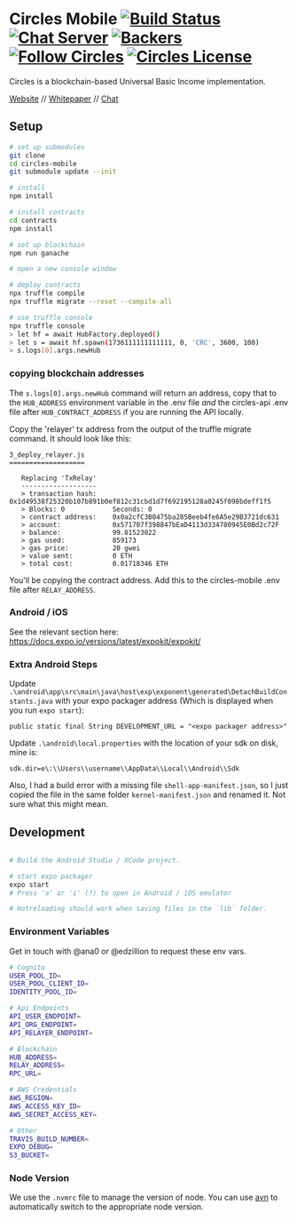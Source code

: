 # Circles Mobile [![Build Status](https://travis-ci.org/CirclesUBI/circles-mobile.svg?branch=master)](https://travis-ci.org/CirclesUBI/circles-mobile) [![Chat Server](https://chat.joincircles.net/api/v1/shield.svg?type=online&name=circles%20chat)](https://chat.joincircles.net) [![Backers](https://opencollective.com/circles/supporters/badge.svg)](https://opencollective.com/circles) [![Follow Circles](https://img.shields.io/twitter/follow/circlesubi.svg?label=follow+circles)](https://twitter.com/CirclesUBI) [![Circles License](https://img.shields.io/badge/license-APGLv3-orange.svg)](https://github.com/CirclesUBI/circles-mobile/blob/master/LICENSE)

Circles is a blockchain-based Universal Basic Income implementation.

[Website](http://www.joincircles.net) // [Whitepaper](https://github.com/CirclesUBI/docs/blob/master/Circles.md) // [Chat](https://chat.joincircles.net)

## Setup

```sh
# set up submodules
git clone
cd circles-mobile
git submodule update --init

# install
npm install

# install contracts
cd contracts
npm install

# set up blockchain
npm run ganache

# open a new console window

# deploy contracts
npx truffle compile
npx truffle migrate --reset --compile-all

# use truffle console
npx truffle console
> let hf = await HubFactory.deployed()
> let s = await hf.spawn(1736111111111111, 0, 'CRC', 3600, 100)
> s.logs[0].args.newHub
```
### copying blockchain addresses

The `s.logs[0].args.newHub` command will return an address, copy that to the `HUB_ADDRESS` environment variable in the .env file *and* the circles-api .env file after `HUB_CONTRACT_ADDRESS` if you are running the API locally.

Copy the 'relayer' tx address from the output of the truffle migrate command. It should look like this:

```
3_deploy_relayer.js
===================

   Replacing 'TxRelay'
   -------------------
   > transaction hash:    0x1d49538f25320b107b891b0ef812c31cbd1d7f692195128a0245f098bdeff1f5
   > Blocks: 0            Seconds: 0
   > contract address:    0x0a2cfC3B0475ba285Beeb4fe6A5e29B3721dc631
   > account:             0x571707f398847bEaD4113d334780945E0Bd2c72F
   > balance:             99.81523022
   > gas used:            859173
   > gas price:           20 gwei
   > value sent:          0 ETH
   > total cost:          0.01718346 ETH
```
You'll be copying the contract address. Add this to the circles-mobile .env file after `RELAY_ADDRESS`.

### Android / iOS
See the relevant section here: https://docs.expo.io/versions/latest/expokit/expokit/

### Extra Android Steps
Update `.\android\app\src\main\java\host\exp\exponent\generated\DetachBuildConstants.java` with your expo packager address (Which is displayed when you run `expo start`):

`public static final String DEVELOPMENT_URL = "<expo packager address>"`

Update `.\android\local.properties` with the location of your sdk on disk, mine is:

`sdk.dir=e\:\\Users\\username\\AppData\\Local\\Android\\Sdk`

Also, I had a build error with a missing file `shell-app-manifest.json`, so I just copied the file in the same folder `kernel-manifest.json` and renamed it. Not sure what this might mean.

## Development
```sh

# Build the Android Studio / XCode project.

# start expo packager
expo start
# Press 'a' or 'i' (?) to open in Android / iOS emulator

# Hotreloading should work when saving files in the `lib` folder.
```

### Environment Variables
Get in touch with @ana0 or @edzillion to request these env vars.

```sh
# Cognito
USER_POOL_ID=
USER_POOL_CLIENT_ID=
IDENTITY_POOL_ID=

# Api Endpoints
API_USER_ENDPOINT=
API_ORG_ENDPOINT=
API_RELAYER_ENDPOINT=

# Blockchain
HUB_ADDRESS=
RELAY_ADDRESS=
RPC_URL=

# AWS Credentials
AWS_REGION=
AWS_ACCESS_KEY_ID=
AWS_SECRET_ACCESS_KEY=

# Other 
TRAVIS_BUILD_NUMBER=
EXPO_DEBUG=
S3_BUCKET=
```

### Node Version

We use the `.nvmrc` file to manage the version of node. You can use
[avn](https://github.com/wbyoung/avn) to automatically switch to the appropriate
node version.
